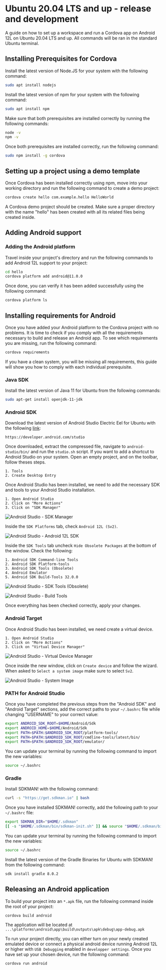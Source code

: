 # Ubuntu 20.04 LTS and up - release and development

A guide on how to set up a workspace and run a Cordova app on Android 12L on Ubuntu 20.04 LTS and up. All commands will
be ran in the standard Ubuntu terminal.

## Installing Prerequisites for Cordova

Install the latest version of Node.JS for your system with the following command:

```bash
sudo apt install nodejs
```

Install the latest version of npm for your system with the following command:

```bash
sudo apt install npm
```

Make sure that both prerequisites are installed correctly by running the following commands:

```bash
node -v
npm -v
```

Once both prerequisites are installed correctly, run the following command:

```bash
sudo npm install -g cordova
```

## Setting up a project using a demo template

Once Cordova has been installed correctly using npm, move into your working directory and run the following command to
create a demo project:

```bash
cordova create hello com.example.hello HelloWorld
```

A Cordova demo project should be created. Make sure a proper directory with the name "hello" has been created with all
its related files being created inside.

## Adding Android support

### Adding the Android platform

Travel inside your project's directory and run the following commands to add Android 12L support to your project:

```bash
cd hello
cordova platform add android@11.0.0
```

Once done, you can verify it has been added successfully using the following command:

```bash
cordova platform ls
```

## Installing requirements for Android

Once you have added your Android platform to the Cordova project with no problems. It is time to check if you comply
with all the requirements necessary to build and release an Android app. To see which requirements you are missing, run
the following command:

```bash
cordova requirements
```

If you have a clean system, you will be missing all requirements, this guide will show you how to comply with each
individual prerequisite.

### Java SDK

Install the latest version of Java 11 for Ubuntu from the following commands:

```bash
sudo apt-get install openjdk-11-jdk
```

### Android SDK

Download the latest version of Android Studio Electric Eel for Ubuntu with the
following [link](https://developer.android.com/studio):

```none
https://developer.android.com/studio
```

Once downloaded, extract the compressed file, navigate to ``android-studio/bin/`` and run the ``studio.sh`` script. If
you want to add a shortcut to Android Studio on your system. Open an empty project, and on the toolbar, follow theses
steps.

```none
1. Tools
2. Create Desktop Entry
```

Once Android Studio has been installed, we need to add the necessary SDK and tools to your Android Studio installation.

```none
1. Open Android Studio
2. Click on "More Actions"
3. Click on "SDK Manager"
```

![Android Studio - SDK Manager](image/cordova-android-ubuntu-setup/more-sdk.png)

Inside the  ``SDK Platforms`` tab, check ``Android 12L (Sv2)``.

![Android Studio - Android 12L SDK](image/cordova-android-ubuntu-setup/sdk-12L.png)

Inside the ``SDK Tools`` tab uncheck ``Hide Obsolete Packages`` at the bottom of the window. Check the following:

```none
1. Android SDK Command-line Tools
2. Android SDK Platform-tools
3. Android SDK Tools (Obsolete)
4. Android Emulator
5. Android SDK Build-Tools 32.0.0
```

![Android Studio - SDK Tools (Obsolete)](image/cordova-android-ubuntu-setup/sdk-obsolete.png)

![Android Studio - Build Tools](image/cordova-android-ubuntu-setup/build-tools.png)

Once everything has been checked correctly, apply your changes.

### Android Target

Once Android Studio has been installed, we need create a virtual device.

```none
1. Open Android Studio
2. Click on "More Actions"
3. Click on "Virtual Device Manager"
```

![Android Studio - Virtual Device Manager](image/cordova-android-ubuntu-setup/more-avd.png)

Once inside the new window, click on ``Create device``  and follow the wizard. When asked to ``Select a system image``
make sure to select ``Sv2``.

![Android Studio - System Image](image/cordova-android-ubuntu-setup/system-image.png)

### PATH for Android Studio

Once you have completed the previous steps from the "Android SDK" and "Android Target" sections, add the correct paths
to your ``~/.bashrc`` file while changing "USERNAME" to your correct value:

```bash
export ANDROID_SDK_ROOT=$HOME/Android/Sdk
export ANDROID_HOME=$HOME/Android/Sdk
export PATH=$PATH:$ANDROID_SDK_ROOT/platform-tools/
export PATH=$PATH:$ANDROID_SDK_ROOT/cmdline-tools/latest/bin/
export PATH=$PATH:$ANDROID_SDK_ROOT/emulator/
```

You can update your terminal by running the following command to import the new variables:

```bash
source ~/.bashrc
```

### Gradle

Install SDKMAN! with the following command:

```bash
curl -s "https://get.sdkman.io" | bash
```

Once you have installed SDKMAN! correctly, add the following path to your ``~/.bashrc`` file:

```bash
export SDKMAN_DIR="$HOME/.sdkman"
[[ -s "$HOME/.sdkman/bin/sdkman-init.sh" ]] && source "$HOME/.sdkman/bin/sdkman-init.sh"
```

You can update your terminal by running the following command to import the new variables:

```bash
source ~/.bashrc
```

Install the latest version of the Gradle Binaries for Ubuntu with SDKMAN! from the following command:

```bash
sdk install gradle 8.0.2
```

## Releasing an Android application

To build your project into an ``*.apk`` file, run the following command inside the root of your project:

```bash
cordova build android
```

The application will be located at ``...\platforms\android\app\build\outputs\apk\debug\app-debug.apk``

To run your project directly, you can either turn on your newly created emulated device or connect a physical android
device running Android 12L or higher with ``USB Debugging`` enabled in ``developper settings``. Once you have set up
your chosen device, run the following command:

```cmd
cordova run android
```